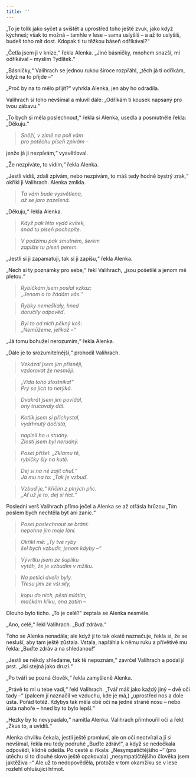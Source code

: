 ```yaml
---
title: ''
---
```


„To je tolik jako syčet a svištět a uprostřed toho ještě zvuk, jako když kýchneš; však to možná – tamhle v lese – sama uslyšíš – a až to uslyšíš, budeš toho mít dost. Kdopak ti tu těžkou báseň odříkával?“

„Četla jsem ji v knize,“ řekla Alenka. „Jiné básničky, mnohem snazší, mi odříkával – myslím Tydlitek.“

„Básničky,“ Valihrach se jednou rukou široce rozpřáhl, „těch já ti odříkám, když na to přijde –“

„Proč by na to mělo přijít?“ vyhrkla Alenka, jen aby ho odradila.

Valihrach si toho nevšímal a mluvil dále: „Odříkám ti kousek napsaný pro tvou zábavu.“

„To bych si měla poslechnout,“ řekla si Alenka, usedla a posmutněle řekla: „Děkuju.“

> _Sněží, v zimě na poli vám  
> pro potěchu píseň zpívám –_

jenže já ji nezpívám,“ vysvětloval.

  

„Že nezpíváte, to vidím,“ řekla Alenka.

„Jestli vidíš, zdali zpívám, nebo nezpívám, to máš tedy hodně bystrý zrak,“ okřikl ji Valihrach. Alenka zmlkla.

> _Ta vám bude vysvětlena,  
> až se jaro zazelená._

„Děkuju,“ řekla Alenka.

> _Když pak léto vydá kvítek,  
> snad tu píseň pochopíte._

> _V podzimu pak smutném, šerém  
> zapište tu píseň perem._

„Jestli si ji zapamatuji, tak si ji zapíšu,“ řekla Alenka.

„Nech si ty poznámky pro sebe,“ řekl Valihrach, „jsou pošetilé a jenom mě pletou.“

> _Rybičkám jsem poslal vzkaz:  
> „Jenom o to žádám vás.“_

> _Rybky nemeškaly, hned  
> doručily odpověď._

> _Byl to od nich pěkný koš:  
> „Nemůžeme, jelikož –“_

„Já tomu bohužel nerozumím,“ řekla Alenka.

„Dále je to srozumitelnější,“ prohodil Valihrach.

> _Vzkázal jsem jim přísněji,  
> vzdorovat že nesmějí._

> _„Vida toho zlostníka!“  
> Prý se jich to netýká._

> _Dvakrát jsem jim povídal,  
> ony trucovaly dál._

> _Kotlík jsem si přichystal,  
> vydrhnutý dočista,_

> _naplnil ho u studny.  
> Zlostí jsem byl nerudný._

> _Posel přišel: „Zklamu tě,  
> rybičky šly na kutě._

> _Dej si na ně zajít chuť.“  
> Já mu na to: „Tak je vzbuď._

> _Vzbuď je,“ křičím z plných plic.  
> „Ať už je to, dej si říct.“_

Poslední verš Valihrach přímo ječel a Alenka se až otřásla hrůzou „Tím poslem bych nechtěla být ani zanic.“

> _Posel poslechnout se brání:  
> nepohne jím moje lání._

> _Okřikl mě: „Ty tvé ryby  
> šel bych vzbudit, jenom kdyby –“_

> _Vývrtku jsem ze šuplíku  
> vytáh, že je vzbudím v mžiku._

> _Na petlici dveře byly.  
> Třesu jimi ze vší síly,_

> _kopu do nich, pěstí mlátím,  
> mačkám kliku, ona zatím –_

Dlouho bylo ticho. „To je celé?“ zeptala se Alenka nesměle.

„Ano, celé,“ řekl Valihrach. „Buď zdráva.“

Toho se Alenka nenadála; ale když jí to tak okatě naznačuje, řekla si, že se nesluší, aby tam ještě zůstala. Vstala, napřáhla k němu ruku a přívětivě mu řekla: „Buďte zdráv a na shledanou!“

„Jestli se někdy shledáme, tak tě nepoznám,“ zavrčel Valihrach a podal jí prst. „Jsi stejná jako druzí.“

„Po tváři se pozná člověk,“ řekla zamyšleně Alenka.

„Právě to mi u tebe vadí,“ řekl Valihrach. „Tvář máš jako každý jiný – dvě oči tady –“ (palcem jí naznačil ve vzduchu, kde je má,) „uprostřed nos a dole ústa. Pořád totéž. Kdybys tak měla obě oči na jedné straně nosu – nebo ústa nahoře – hned by to bylo lepší.“

„Hezky by to nevypadalo,“ namítla Alenka. Valihrach přimhouřil oči a řekl: „Zkus to, a uvidíš.“

Alenka chvilku čekala, jestli ještě promluví, ale on oči neotvíral a jí si nevšímal, řekla mu tedy podruhé „Buďte zdráv!“, a když se nedočkala odpovědi, klidně odešla. Po cestě si říkala: „Nesympatičtějšího –“ (pro útěchu si to dlouhé slovo ještě opakovala) „nesympatičtějšího člověka jsem jaktěživa –“ Ale už to nedopověděla, protože v tom okamžiku se v lese rozlehl ohlušující hřmot.
